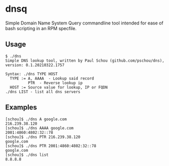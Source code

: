 # dnsq

Simple Domain Name System Query commandline tool intended for ease of bash scripting in an RPM specfile.

## Usage
```
$ ./dns
Simple DNS lookup tool, written by Paul Schou (github.com/pschou/dns), version: 0.1.20210322.1757

Syntax: ./dns TYPE HOST
  TYPE := A, AAAA  - Lookup said record
          PTR  - Reverse lookup ip
  HOST := Source value for lookup, IP or FQDN
./dns LIST - list all dns servers
```

## Examples
```
[schou]$ ./dns A google.com
216.239.38.120
[schou]$ ./dns AAAA google.com
2001:4860:4802:32::78
[schou]$ ./dns PTR 216.239.38.120
google.com
[schou]$ ./dns PTR 2001:4860:4802:32::78
google.com
[schou]$ ./dns list
8.8.8.8
```
